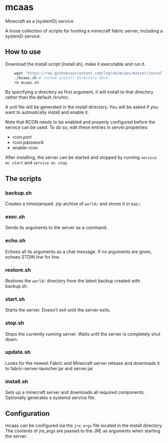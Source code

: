 # mcaas
Minecraft as a (systemD) service

A loose collection of scripts for hosting a minecraft fabric server, including a systemD service.

## How to use
Download the install script (install.sh), make it executable and run it.
```sh
	wget "https://raw.githubusercontent.com/loglob/mcaas/master/install.sh" -v -O mcaas.sh
	./mcaas.sh # custom install directory here
	rm mcaas.sh
```

By specifying a directory as first argument, it will install to that directory rather than the default _/srv/mc_.

A unit file will be generated in the install directory. You will be asked if you want to autmatically install and enable it.

Note that RCON needs to be enabled and properly configured before the service can be used. To do so, edit these entries in server.properties:
 * rcon.port
 * rcon.password
 * enable-rcon

After installing, the server can be started and stopped by running `service mc start` and `service mc stop`.

## The scripts
### backup.sh
Creates a timestamped .zip archive of `world/`
and stores it in `bak/`.

### exec.sh
Sends its arguments to the server as a command.

### echo.sh
Echoes all its arguments as a chat message.
If no arguments are given, echoes STDIN line for line.

### restore.sh
Restores the `world/` directory from the latest backup created with backup.sh.

### start.sh
Starts the server. Doesn't exit until the server exits.

### stop.sh
Stops the currently running server.
Waits until the server is completely shut down.

### update.sh
Looks for the newest Fabric and Minecraft server release and downloads it to fabric-server-launcher.jar and server.jar

### install.sh
Sets up a minecraft server and downloads all required components.
Optionally generates a systemd service file.

## Configuration
mcaas can be configured via the `jre_args` file located in the install directory.
The contents of jre_args are passed to the JRE as arguments when starting the server.
